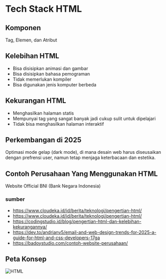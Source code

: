 # Tech Stack HTML

## Komponen 
Tag, Elemen, dan Atribut

## Kelebihan HTML 
* Bisa disisipkan animasi dan gambar
* Bisa disisipkan bahasa pemograman
* Tidak memerlukan kompiler
* Bisa digunakan jenis komputer berbeda
   
## Kekurangan HTML 
* Menghasilkan halaman statis
* Mempunyai tag yang sangat banyak jadi cukup sulit untuk dipelajari
* Tidak bisa menghasilkan halaman interaktif

## Perkembangan di 2025
Optimasi mode gelap (dark mode), di mana desain web harus diseusaikan dengan prefrensi user, namun tetap menjaga keterbacaan dan estetika.

## Contoh Perusahaan Yang Menggunakan HTML
Website Official BNI (Bank Negara Indonesia)

### sumber 
* https://www.cloudeka.id/id/berita/teknologi/pengertian-html/
* https://www.cloudeka.id/id/berita/teknologi/pengertian-html/
* https://codingstudio.id/blog/pengertian-html-dan-kelebihan-kekurangannya/
* https://dev.to/andrianv5/email-and-web-design-trends-for-2025-a-guide-for-html-and-css-developers-17ga
* https://badoystudio.com/contoh-website-perusahaan/

## Peta Konsep 

![HTML](https://github.com/user-attachments/assets/dff95017-7dc5-4e6b-b4bf-d54723a12642)

